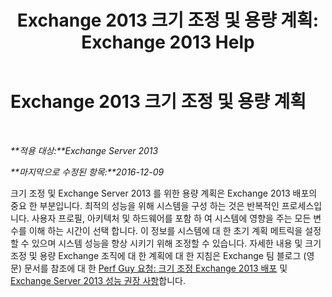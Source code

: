 ﻿---
title: 'Exchange 2013 크기 조정 및 용량 계획: Exchange 2013 Help'
TOCTitle: Exchange 2013 크기 조정 및 용량 계획
ms:assetid: d9852860-1a4c-4162-83f1-7131432be7d6
ms:mtpsurl: https://technet.microsoft.com/ko-kr/library/Dn178505(v=EXCHG.150)
ms:contentKeyID: 54651830
ms.date: 05/22/2018
mtps_version: v=EXCHG.150
ms.translationtype: MT
---

# Exchange 2013 크기 조정 및 용량 계획

 

_**적용 대상:**Exchange Server 2013_

_**마지막으로 수정된 항목:**2016-12-09_

크기 조정 및 Exchange Server 2013 를 위한 용량 계획은 Exchange 2013 배포의 중요 한 부분입니다. 최적의 성능을 위해 시스템을 구성 하는 것은 반복적인 프로세스입니다. 사용자 프로필, 아키텍처 및 하드웨어를 포함 하 여 시스템에 영향을 주는 모든 변수를 이해 하는 시간이 선택 합니다. 이 정보를 시스템에 대 한 초기 계획 메트릭을 설정할 수 있으며 시스템 성능을 향상 시키기 위해 조정할 수 있습니다. 자세한 내용 및 크기 조정 및 용량 Exchange 조직에 대 한 계획에 대 한 지침은 Exchange 팀 블로그 (영문) 문서를 참조에 대 한 [Perf Guy 요청: 크기 조정 Exchange 2013 배포](https://go.microsoft.com/fwlink/p/?linkid=301990) 및 [Exchange Server 2013 성능 권장 사항](exchange-server-2013-performance-recommendations-exchange-2013-help.md)합니다.

